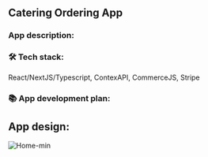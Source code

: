 ## Catering Ordering App

### App description:


### 🛠 Tech stack:
React/NextJS/Typescript, ContexAPI, CommerceJS, Stripe


### 📚 App development plan:


## App design:
![Home-min](https://user-images.githubusercontent.com/59925795/197404840-85dd54f2-3ba5-4a3e-b5f7-9628e3753d27.jpg)
